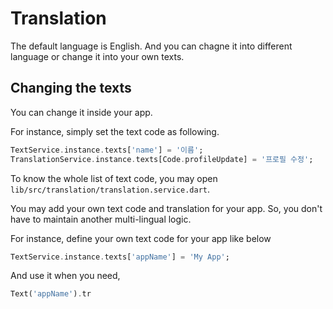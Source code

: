# Translation

The default language is English. And you can chagne it into different language or change it into your own texts.


## Changing the texts

You can change it inside your app.

For instance, simply set the text code as following.

```dart
TextService.instance.texts['name'] = '이름';
TranslationService.instance.texts[Code.profileUpdate] = '프로필 수정';
```


To know the whole list of text code, you may open `lib/src/translation/translation.service.dart`.



You may add your own text code and translation for your app. So, you don't have to maintain another multi-lingual logic.

For instance, define your own text code for your app like below

```dart
TextService.instance.texts['appName'] = 'My App';
```

And use it when you need,

```dart
Text('appName').tr
```
